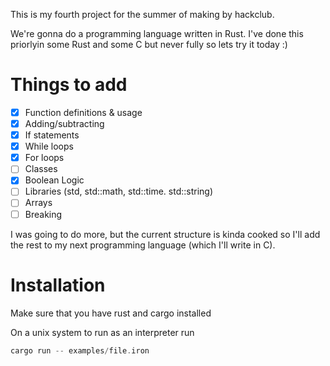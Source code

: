 This is my fourth project for the summer of making by hackclub.

We're gonna do a programming language written in Rust. I've done this priorlyin some Rust and some C but never fully so lets try it today :)

# Things to add

- [x] Function definitions & usage
- [x] Adding/subtracting
- [x] If statements
- [x] While loops
- [x] For loops
- [ ] Classes
- [x] Boolean Logic
- [ ] Libraries (std, std::math, std::time. std::string)
- [ ] Arrays
- [ ] Breaking

I was going to do more, but the current structure is kinda cooked so I'll add the rest to my next programming language (which I'll write in C). 


# Installation 

Make sure that you have rust and cargo installed

On a unix system to run as an interpreter run 
```rust 
cargo run -- examples/file.iron 
```
